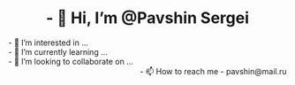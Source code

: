 <h1 align="center">- 👋 Hi, I’m @Pavshin Sergei</h1>
<div>- 👀 I’m interested in ...</div>
<div>- 🌱 I’m currently learning ...</div>
<div>- 💞️ I’m looking to collaborate on ...</div>
<div align="right">- 📫 How to reach me - pavshin@mail.ru</div>

<!---
PavshinSV/PavshinSV is a ✨ special ✨ repository because its `README.md` (this file) appears on your GitHub profile.
You can click the Preview link to take a look at your changes.
--->
